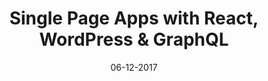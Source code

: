 ---
title: Single Page Apps with React, WordPress & GraphQL
date: 06-12-2017
description: This is a screen recording of the workshop at Single Page Apps with React, WordPress & GraphQL - WordCamp Orange County 2017
url: https://www.youtube.com/watch?v=tYXlHb2eyQw&t=5942s
type: YouTube
---